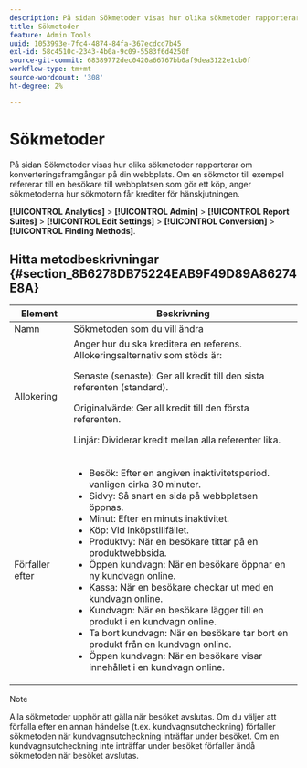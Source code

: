 ```yaml
---
description: På sidan Sökmetoder visas hur olika sökmetoder rapporterar om konverteringsframgångar på din webbplats. Om en sökmotor till exempel refererar till en besökare till webbplatsen som gör ett köp, anger sökmetoderna hur sökmotorn får krediter för hänskjutningen.
title: Sökmetoder
feature: Admin Tools
uuid: 1053993e-7fc4-4874-84fa-367ecdcd7b45
exl-id: 58c4510c-2343-4b0a-9c09-5583f6d4250f
source-git-commit: 68389772dec0420a66767bb0af9dea3122e1cb0f
workflow-type: tm+mt
source-wordcount: '308'
ht-degree: 2%

---
```


# Sökmetoder

På sidan Sökmetoder visas hur olika sökmetoder rapporterar om konverteringsframgångar på din webbplats. Om en sökmotor till exempel refererar till en besökare till webbplatsen som gör ett köp, anger sökmetoderna hur sökmotorn får krediter för hänskjutningen.

**[!UICONTROL Analytics]** > **[!UICONTROL Admin]** > **[!UICONTROL Report Suites]** > **[!UICONTROL Edit Settings]** > **[!UICONTROL Conversion]** > **[!UICONTROL Finding Methods]**.

## Hitta metodbeskrivningar {#section_8B6278DB75224EAB9F49D89A86274E8A}

<table id="table_8ABC1C9BD63F419082E4C4C69E401526"> 
 <thead> 
  <tr> 
   <th colname="col1" class="entry"> Element </th> 
   <th colname="col2" class="entry"> Beskrivning </th> 
  </tr> 
 </thead>
 <tbody> 
  <tr> 
   <td colname="col1"> Namn </td> 
   <td colname="col2"> Sökmetoden som du vill ändra </td> 
  </tr> 
  <tr> 
   <td colname="col1"> Allokering </td> 
   <td colname="col2"> Anger hur du ska kreditera en referens. Allokeringsalternativ som stöds är: <p> <span class="uicontrol"> Senaste (senaste): </span> Ger all kredit till den sista referenten (standard). </p> <p> <span class="uicontrol"> Originalvärde: </span> Ger all kredit till den första referenten. </p> <p> <span class="uicontrol"> Linjär: </span>Dividerar kredit mellan alla referenter lika. </p> </td> 
  </tr> 
  <tr> 
   <td colname="col1"> Förfaller efter </td> 
   <td colname="col2"> 
    <ul id="ul_95EB224CAD164E9997B148E08AFA5F9B"> 
     <li id="li_C240460C21E14AA498D2EA62B9354710"> <span class="uicontrol"> Besök: </span> Efter en angiven inaktivitetsperiod. vanligen cirka 30 minuter. </li> 
     <li id="li_A3AE5438919E44B68DF99BEEA60C44EE"> <span class="uicontrol"> Sidvy: </span> Så snart en sida på webbplatsen öppnas. </li> 
     <li id="li_D5E20FEF313E4C5B99E7097CA175761A"> <span class="uicontrol"> Minut: </span> Efter en minuts inaktivitet. </li> 
     <li id="li_7315AA3EDDBB47A2BEA3C173881378A1"> <span class="uicontrol"> Köp: </span> Vid inköpstillfället. </li> 
     <li id="li_C0CF07581654472C9C9EC944E6F18164"> <span class="uicontrol"> Produktvy: </span> När en besökare tittar på en produktwebbsida. </li> 
     <li id="li_A1B04065150B407491D2EC78EC0DBDF5"> <span class="uicontrol"> Öppen kundvagn: </span> När en besökare öppnar en ny kundvagn online. </li> 
     <li id="li_2AA50C6B9CB14500B67909CDF2AA700C"> <span class="uicontrol"> Kassa: </span> När en besökare checkar ut med en kundvagn online. </li> 
     <li id="li_F58CE6FB8DCE4BE4927FFCB35A6D8E31"> <span class="uicontrol"> Kundvagn: </span> När en besökare lägger till en produkt i en kundvagn online. </li> 
     <li id="li_AD7C846F46604FC48E0919ACB7515E14"> <span class="uicontrol"> Ta bort kundvagn: </span> När en besökare tar bort en produkt från en kundvagn online. </li> 
     <li id="li_EB66E0563F564C9F985BE922DABD0A56"> <span class="uicontrol"> Öppen kundvagn: </span> När en besökare visar innehållet i en kundvagn online. </li> 
    </ul> </td> 
  </tr> 
 </tbody> 
</table>

>[!NOTE]
>
>Alla sökmetoder upphör att gälla när besöket avslutas. Om du väljer att förfalla efter en annan händelse (t.ex. kundvagnsutcheckning) förfaller sökmetoden när kundvagnsutcheckning inträffar under besöket. Om en kundvagnsutcheckning inte inträffar under besöket förfaller ändå sökmetoden när besöket avslutas.
